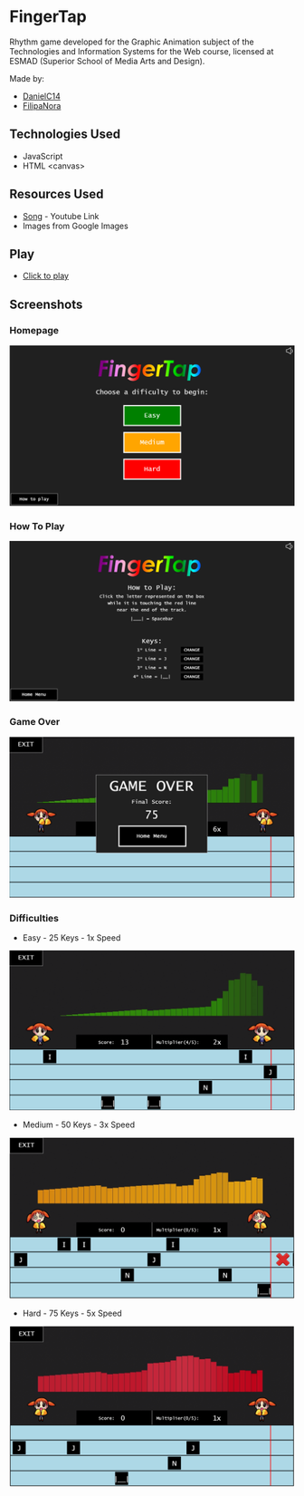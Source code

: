 # FingerTap

Rhythm game developed for the Graphic Animation subject of the Technologies and Information Systems for the Web course, licensed at ESMAD (Superior School of Media Arts and Design).

Made by:
* [DanielC14](https://github.com/DanielC14)
* [FilipaNora](https://github.com/FilipaNora)


## Technologies Used

* JavaScript
* HTML \<canvas\>

## Resources Used

* [Song](https://www.youtube.com/watch?v=UBVoONryE3s) - Youtube Link
* Images from Google Images

## Play
* [Click to play](https://cdn.rawgit.com/DanielC14/FingerTap/5f046f17/index.html)

## Screenshots

### Homepage
![Home Menu](screenshots/HomeMenu.PNG?raw=true)

### How To Play
![Home Menu](screenshots/HowToPlay.PNG?raw=true)

### Game Over
![Home Menu](screenshots/GameOver.PNG?raw=true)

### Difficulties

* Easy
 \- 25 Keys
 \- 1x Speed

![Home Menu](screenshots/GMEasy.PNG?raw=true)

* Medium
 \- 50 Keys
 \- 3x Speed

![Home Menu](screenshots/GMMedium.PNG?raw=true)

* Hard
 \- 75 Keys
 \- 5x Speed

![Home Menu](screenshots/GMHard.PNG?raw=true)
